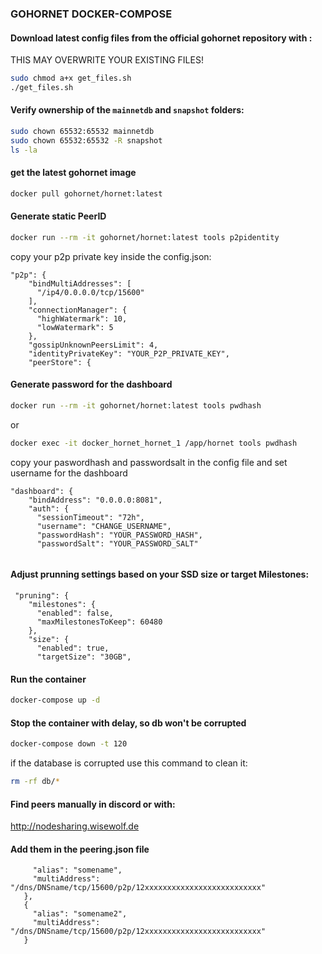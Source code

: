 ### GOHORNET DOCKER-COMPOSE
#### Download latest config files from the official gohornet repository with :
THIS MAY OVERWRITE YOUR EXISTING FILES!
```sh
sudo chmod a+x get_files.sh
./get_files.sh
```


#### Verify ownership of the `mainnetdb` and `snapshot` folders:
```sh
sudo chown 65532:65532 mainnetdb
sudo chown 65532:65532 -R snapshot
ls -la
```
#### get the latest gohornet image

```sh
docker pull gohornet/hornet:latest
```

#### Generate static PeerID

```sh
docker run --rm -it gohornet/hornet:latest tools p2pidentity
```
copy your p2p private key inside the config.json:
```
"p2p": {
    "bindMultiAddresses": [
      "/ip4/0.0.0.0/tcp/15600"
    ],
    "connectionManager": {
      "highWatermark": 10,
      "lowWatermark": 5
    },
    "gossipUnknownPeersLimit": 4,
    "identityPrivateKey": "YOUR_P2P_PRIVATE_KEY",
    "peerStore": {
```

#### Generate password for the dashboard

```sh
docker run --rm -it gohornet/hornet:latest tools pwdhash
```
or  
```sh
docker exec -it docker_hornet_hornet_1 /app/hornet tools pwdhash
```

copy your paswordhash and passwordsalt in the config file and set username for the dashboard
```
"dashboard": {
    "bindAddress": "0.0.0.0:8081",
    "auth": {
      "sessionTimeout": "72h",
      "username": "CHANGE_USERNAME",
      "passwordHash": "YOUR_PASSWORD_HASH",
      "passwordSalt": "YOUR_PASSWORD_SALT"
      
```
#### Adjust prunning settings based on your SSD size or target Milestones:

```
 "pruning": {
    "milestones": {
      "enabled": false,
      "maxMilestonesToKeep": 60480
    },
    "size": {
      "enabled": true,
      "targetSize": "30GB", 
```

#### Run the container

```sh
docker-compose up -d
```

#### Stop the container with delay, so db won't be corrupted

```sh
docker-compose down -t 120
```
if the database is corrupted use this command to clean it:
```sh
rm -rf db/*
```


#### Find peers manually in discord or with:
 http://nodesharing.wisewolf.de 
 
#### Add them in the peering.json file
 ```{
      "alias": "somename",
      "multiAddress": "/dns/DNSname/tcp/15600/p2p/12xxxxxxxxxxxxxxxxxxxxxxxxxx"
    },
    {
      "alias": "somename2",
      "multiAddress": "/dns/DNSname/tcp/15600/p2p/12xxxxxxxxxxxxxxxxxxxxxxxxxx"
    }
 ```
